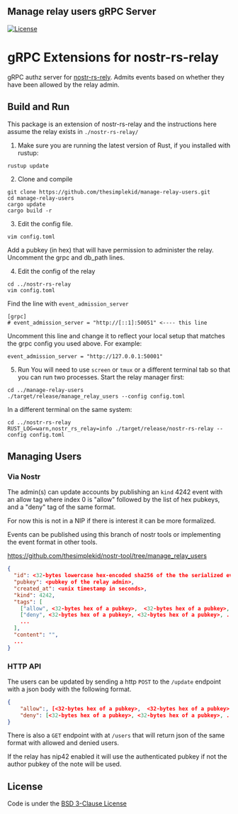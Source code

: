 ## Manage relay users gRPC Server
[![License](https://img.shields.io/badge/License-BSD_3--Clause-blue.svg)](LICENSE)

# gRPC Extensions for nostr-rs-relay

gRPC authz server for [nostr-rs-rely](https://github.com/scsibug/nostr-rs-relay). Admits events based on whether they have been allowed by the relay admin.  

## Build and Run
This package is an extension of nostr-rs-relay and the instructions here assume the relay exists in `./nostr-rs-relay/`
1. Make sure you are running the latest version of Rust, if you installed with rustup:
```
rustup update
```
2. Clone and compile
```
git clone https://github.com/thesimplekid/manage-relay-users.git
cd manage-relay-users
cargo update
cargo build -r
```
3. Edit the config file.
```
vim config.toml
```
Add a pubkey (in hex) that will have permission to administer the relay.
Uncomment the grpc and db_path lines.

4. Edit the config of the relay 
```
cd ../nostr-rs-relay
vim config.toml
```
Find the line with `event_admission_server`
```
[grpc]
# event_admission_server = "http://[::1]:50051" <---- this line
```
Uncomment this line and change it to reflect your local setup that matches the grpc config you used above. For example:
```
event_admission_server = "http://127.0.0.1:50001"
``` 
5. Run
You will need to use `screen` or `tmux` or a different terminal tab so that you can run two processes.
Start the relay manager first:
```
cd ../manage-relay-users
./target/release/manage_relay_users --config config.toml
```
In a different terminal on the same system:
```
cd ../nostr-rs-relay
RUST_LOG=warn,nostr_rs_relay=info ./target/release/nostr-rs-relay --config config.toml
```

## Managing Users

### Via Nostr

The admin(s) can update accounts by publishing an `kind` 4242 event with an allow tag where index 0 is "allow" followed by the list of hex pubkeys, and a "deny" tag of the same format.
 
For now this is not in a NIP if there is interest it can be more formalized.

Events can be published using this branch of nostr tools or implementing the event format in other tools.

https://github.com/thesimplekid/nostr-tool/tree/manage_relay_users

```json
{
  "id": <32-bytes lowercase hex-encoded sha256 of the the serialized event data>,
  "pubkey": <pubkey of the relay admin>,
  "created_at": <unix timestamp in seconds>,
  "kind": 4242,
  "tags": [
    ["allow", <32-bytes hex of a pubkey>,  <32-bytes hex of a pubkey>, ...],
    ["deny", <32-bytes hex of a pubkey>, <32-bytes hex of a pubkey>, ...],
    ...
  ],
  "content": "", 
  ...
}

```

### HTTP API
The users can be updated by sending a http `POST` to the  `/update` endpoint with a json body with the following format.

```json
{
    "allow":, [<32-bytes hex of a pubkey>,  <32-bytes hex of a pubkey>, ...],
    "deny": [<32-bytes hex of a pubkey>, <32-bytes hex of a pubkey>, ...],
}
```

There is also a `GET` endpoint with at `/users` that will return json of the same format with allowed and denied users.


If the relay has nip42 enabled it will use the authenticated pubkey if not the author pubkey of the note will be used. 


## License 
Code is under the [BSD 3-Clause License](LICENSE-BSD-3)
